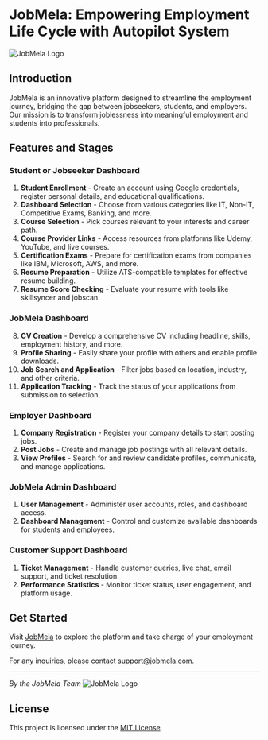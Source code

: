 # JobMela: Empowering Employment Life Cycle with Autopilot System

![JobMela Logo](https://drive.google.com/uc?export=view&id=1F1KtG40ZMf8LR1JWnOQ8offHli-x9wzZ)

## Introduction

JobMela is an innovative platform designed to streamline the employment journey, bridging the gap between jobseekers, students, and employers. Our mission is to transform joblessness into meaningful employment and students into professionals.

## Features and Stages

### Student or Jobseeker Dashboard

1. **Student Enrollment** - Create an account using Google credentials, register personal details, and educational qualifications.
2. **Dashboard Selection** - Choose from various categories like IT, Non-IT, Competitive Exams, Banking, and more.
3. **Course Selection** - Pick courses relevant to your interests and career path.
4. **Course Provider Links** - Access resources from platforms like Udemy, YouTube, and live courses.
5. **Certification Exams** - Prepare for certification exams from companies like IBM, Microsoft, AWS, and more.
6. **Resume Preparation** - Utilize ATS-compatible templates for effective resume building.
7. **Resume Score Checking** - Evaluate your resume with tools like skillsyncer and jobscan.

### JobMela Dashboard

8. **CV Creation** - Develop a comprehensive CV including headline, skills, employment history, and more.
9. **Profile Sharing** - Easily share your profile with others and enable profile downloads.
10. **Job Search and Application** - Filter jobs based on location, industry, and other criteria.
11. **Application Tracking** - Track the status of your applications from submission to selection.

### Employer Dashboard

1. **Company Registration** - Register your company details to start posting jobs.
2. **Post Jobs** - Create and manage job postings with all relevant details.
3. **View Profiles** - Search for and review candidate profiles, communicate, and manage applications.

### JobMela Admin Dashboard

1. **User Management** - Administer user accounts, roles, and dashboard access.
2. **Dashboard Management** - Control and customize available dashboards for students and employees.

### Customer Support Dashboard

1. **Ticket Management** - Handle customer queries, live chat, email support, and ticket resolution.
2. **Performance Statistics** - Monitor ticket status, user engagement, and platform usage.

## Get Started

Visit [JobMela](https://your-jobmela-url.com) to explore the platform and take charge of your employment journey.

For any inquiries, please contact [support@jobmela.com](mailto:support@jobmela.com).

---

_By the JobMela Team_
![JobMela Logo](https://drive.google.com/uc?export=view&id=1F1KtG40ZMf8LR1JWnOQ8offHli-x9wzZ)

## License

This project is licensed under the [MIT License](LICENSE).
